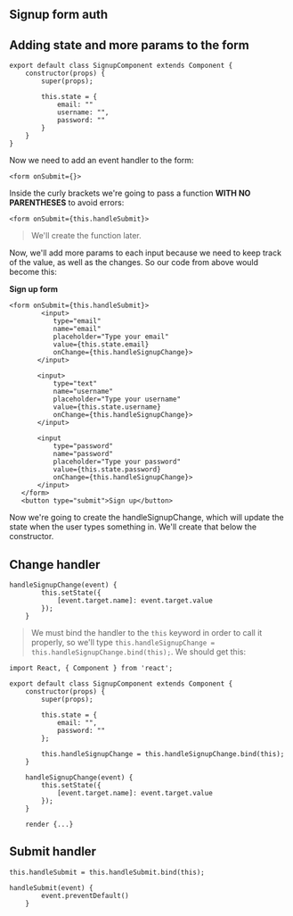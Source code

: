 ## Signup form auth

## Adding state and more params to the form

```
export default class SignupComponent extends Component {
    constructor(props) {
        super(props);

        this.state = {
            email: ""
            username: "",
            password: ""
        }
    }  
} 
```

Now we need to add an event handler to the form:

```
<form onSubmit={}>
```

Inside the curly brackets we're going to pass a function **WITH NO PARENTHESES** to avoid errors:

```
<form onSubmit={this.handleSubmit}>
```

> We'll create the function later.

Now, we'll add more params to each input because we need to keep track of the value, as well as the changes. So our code from above would become this:

**Sign up form**

```
<form onSubmit={this.handleSubmit}>
        <input>
           type="email"
           name="email"
           placeholder="Type your email"
           value={this.state.email}
           onChange={this.handleSignupChange}>
       </input>

       <input>
           type="text"
           name="username"
           placeholder="Type your username"
           value={this.state.username}
           onChange={this.handleSignupChange}>
       </input>

       <input
           type="password"
           name="password"
           placeholder="Type your password"
           value={this.state.password}
           onChange={this.handleSignupChange}>
       </input>
   </form>
   <button type="submit">Sign up</button>
```

Now we're going to create the handleSignupChange, which will update the state when the user types something in. We'll create that below the constructor.

## Change handler

```
handleSignupChange(event) {
        this.setState({
            [event.target.name]: event.target.value
        });
    }
```

> We must bind the handler to the ``this`` keyword in order to call it properly, so we'll type ``this.handleSignupChange = this.handleSignupChange.bind(this);``. We should get this:

```
import React, { Component } from 'react';

export default class SignupComponent extends Component {
    constructor(props) {
        super(props);

        this.state = {
            email: "",
            password: ""
        };

        this.handleSignupChange = this.handleSignupChange.bind(this);
    }

    handleSignupChange(event) {
        this.setState({
            [event.target.name]: event.target.value
        });
    }

    render {...}
```

## Submit handler

```
this.handleSubmit = this.handleSubmit.bind(this);

handleSubmit(event) {
        event.preventDefault()
    }
```



